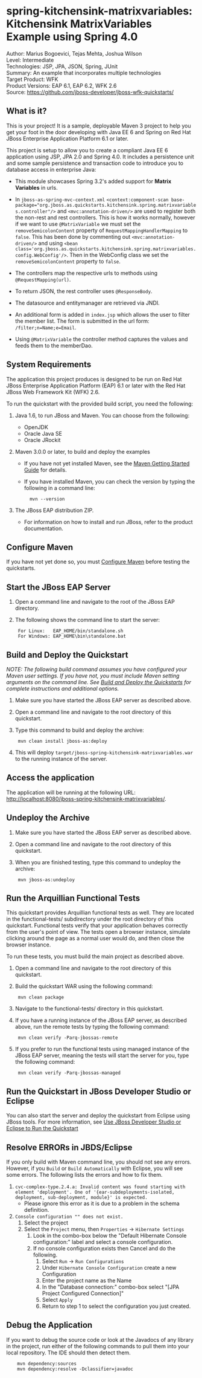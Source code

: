 spring-kitchensink-matrixvariables: Kitchensink MatrixVariables Example using Spring 4.0
========================================================================================
Author: Marius Bogoevici, Tejas Mehta, Joshua Wilson  
Level: Intermediate  
Technologies: JSP, JPA, JSON, Spring, JUnit  
Summary: An example that incorporates multiple technologies  
Target Product: WFK  
Product Versions: EAP 6.1, EAP 6.2, WFK 2.6  
Source: <https://github.com/jboss-developer/jboss-wfk-quickstarts/>  

What is it?
-----------

This is your project! It is a sample, deployable Maven 3 project to help you get your foot in the door developing with 
Java EE 6 and Spring on Red Hat JBoss Enterprise Application Platform 6.1 or later.

This project is setup to allow you to create a compliant Java EE 6 application using JSP, JPA 2.0 and Spring 4.0. It 
includes a persistence unit and some sample persistence and transaction code to introduce you to database access in enterprise Java:

* This module showcases Spring 3.2's added support for **Matrix Variables** in urls.

* In `jboss-as-spring-mvc-context.xml` `<context:component-scan base-package="org.jboss.as.quickstarts.kitchensink.spring.matrixvariables.controller"/>` 
and `<mvc:annotation-driven/>` are used to register both the non-rest and rest controllers.  This is how it works normally, 
however if we want to use `@MatrixVariable` we must set the `removeSemicolonContent` property of `RequestMappingHandlerMapping` to `false`. 
This has been done by commenting out `<mvc:annotation-driven/>` and using `<bean class='org.jboss.as.quickstarts.kitchensink.spring.matrixvariables.config.WebConfig'/>`.
Then in the WebConfig class we set the `removeSemicolonContent` property to `false`.

* The controllers map the respective urls to methods using `@RequestMapping(url)`.

* To return JSON, the rest controller uses `@ResponseBody`.

* The datasource and entitymanager are retrieved via JNDI.

* An additional form is added in `index.jsp` which allows the user to filter the member list. The form is submitted in 
the url form: `/filter;n=Name;e=Email`.

* Using `@MatrixVariable` the controller method captures the values and feeds them to the memberDao.


System Requirements
-------------------

The application this project produces is designed to be run on Red Hat JBoss Enterprise Application Platform (EAP) 6.1 or 
later with the Red Hat JBoss Web Framework Kit (WFK) 2.6.

To run the quickstart with the provided build script, you need the following:

1. Java 1.6, to run JBoss and Maven. You can choose from the following:
    * OpenJDK
    * Oracle Java SE
    * Oracle JRockit

2. Maven 3.0.0 or later, to build and deploy the examples
    * If you have not yet installed Maven, see the [Maven Getting Started Guide](http://maven.apache.org/guides/getting-started/index.html) for details.
    * If you have installed Maven, you can check the version by typing the following in a command line:

            mvn --version 

3. The JBoss EAP distribution ZIP.
    * For information on how to install and run JBoss, refer to the product documentation.


Configure Maven
---------------

If you have not yet done so, you must [Configure Maven](../README.md#configure-maven) before testing the quickstarts.


Start the JBoss EAP Server
-------------------------

1. Open a command line and navigate to the root of the JBoss EAP directory.
2. The following shows the command line to start the server:

        For Linux:   EAP_HOME/bin/standalone.sh
        For Windows: EAP_HOME\bin\standalone.bat

 
Build and Deploy the Quickstart
-------------------------

_NOTE: The following build command assumes you have configured your Maven user settings. If you have not, you must include 
Maven setting arguments on the command line. See [Build and Deploy the Quickstarts](../README.md#build-and-deploy-the-quickstarts) 
for complete instructions and additional options._

1. Make sure you have started the JBoss EAP server as described above.
2. Open a command line and navigate to the root directory of this quickstart.
3. Type this command to build and deploy the archive:

        mvn clean install jboss-as:deploy

4. This will deploy `target/jboss-spring-kitchensink-matrixvariables.war` to the running instance of the server.


Access the application
----------------------

The application will be running at the following URL: <http://localhost:8080/jboss-spring-kitchensink-matrixvariables/>.


Undeploy the Archive
--------------------

1. Make sure you have started the JBoss EAP server as described above.
2. Open a command line and navigate to the root directory of this quickstart.
3. When you are finished testing, type this command to undeploy the archive:

        mvn jboss-as:undeploy


Run the Arquillian Functional Tests
-----------------------------------

This quickstart provides Arquillian functional tests as well. They are located in the functional-tests/ subdirectory under 
the root directory of this quickstart. Functional tests verify that your application behaves correctly from the user's point 
of view. The tests open a browser instance, simulate clicking around the page as a normal user would do, and then close the browser instance.

To run these tests, you must build the main project as described above.

1. Open a command line and navigate to the root directory of this quickstart.
2. Build the quickstart WAR using the following command:

        mvn clean package

3. Navigate to the functional-tests/ directory in this quickstart.
4. If you have a running instance of the JBoss EAP server, as described above, run the remote tests by typing the following command:

        mvn clean verify -Parq-jbossas-remote

5. If you prefer to run the functional tests using managed instance of the JBoss EAP server, meaning the tests will start the 
server for you, type the following command:

        mvn clean verify -Parq-jbossas-managed


Run the Quickstart in JBoss Developer Studio or Eclipse
-------------------------------------

You can also start the server and deploy the quickstart from Eclipse using JBoss tools. For more information, see 
[Use JBoss Developer Studio or Eclipse to Run the Quickstart](../README.md#use-jboss-developer-studio-or-eclipse-to-run-the-quickstarts)


Resolve ERRORs in JBDS/Eclipse
--------------------------------
If you only build with Maven command line, you should not see any errors. However, if you `Build` or `Build Automatically` 
with Eclipse, you will see some errors. The following lists the errors and how to fix them.
 
1.  `cvc-complex-type.2.4.a: Invalid content was found starting with element 'deployment'. One of '{ear-subdeployments-isolated, deployment, sub-deployment, module}' is expected.`
    *  Please ignore this error as it is due to a problem in the schema definition.  
2.  `Console configuration "" does not exist.`
    1.  Select the project 
    2.  Select the `Project` menu, then `Properties` -&gt; `Hibernate Settings`
        1.  Look in the combo-box below the "Default Hibernate Console configuration:" label and select a console configuration. 
        2.  If no console configuration exists then Cancel and do the following.
            1.  Select `Run` -&gt; `Run Configurations` 
            2.  Under `Hibernate Console Configuration` create a new Configuration
            3.  Enter the project name as the Name
            4.  In the "Database connection:" combo-box select "[JPA Project Configured Connection]"
            5.  Select `Apply`
            6.  Return to step 1 to select the configuration you just created.


Debug the Application
---------------------

If you want to debug the source code or look at the Javadocs of any library in the project, run either of the following 
commands to pull them into your local repository. The IDE should then detect them.

        mvn dependency:sources
        mvn dependency:resolve -Dclassifier=javadoc
